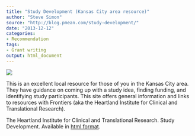 ```yaml
---
title: "Study Development (Kansas City area resource)"
author: "Steve Simon"
source: "http://blog.pmean.com/study-development/"
date: "2013-12-12"
categories:
- Recommendation
tags:
- Grant writing
output: html_document
---
```


![](http://www.pmean.com/images/study-development01.png)

<!---More--->

This is an excellent local resource for those of you in the Kansas City area. They have guidance on coming up with a study idea, finding funding, and identifying study participants. This site offers general information and links to resources with Frontiers (aka the Heartland Institute for Clinical and Translational Research).

The Heartland Institute for Clinical and Translational Research. Study Development. Available in [html format][hea1].

[hea1]: http://frontiersresearch.org/frontiers/study-development>.




